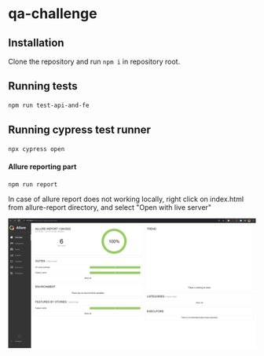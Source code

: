 # qa-challenge

## Installation

Clone the repository and run `npm i` in repository root.

## Running tests

```sh
npm run test-api-and-fe
```

## Running cypress test runner
```sh
npx cypress open
```

#### Allure reporting part

```sh
npm run report
```
In case of allure report does not working locally, right click on index.html from allure-report directory, and select "Open with live server"

![](Allure-report.png)
